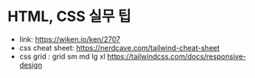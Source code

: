 # HTML, CSS 실무 팁

- link: https://wiken.io/ken/2707
- css cheat sheet: https://nerdcave.com/tailwind-cheat-sheet
- css grid : grid sm md lg xl https://tailwindcss.com/docs/responsive-design 